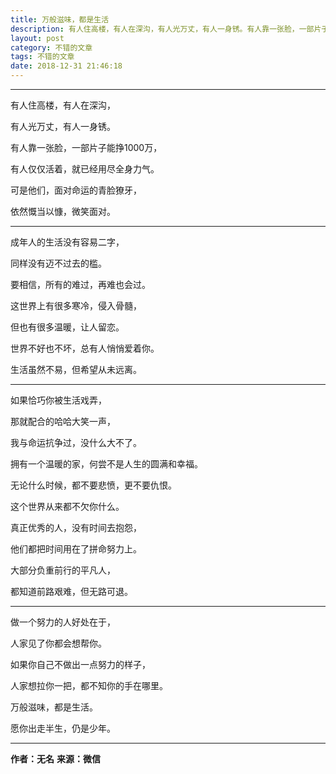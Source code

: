 ```yaml
---
title: 万般滋味，都是生活
description: 有人住高楼，有人在深沟，有人光万丈，有人一身锈。有人靠一张脸，一部片子能挣1000万，有人仅仅活着，就已经用尽全身力气...
layout: post
category: 不错的文章
tags: 不错的文章
date: 2018-12-31 21:46:18
---
```


-----

有人住高楼，有人在深沟，

有人光万丈，有人一身锈。

有人靠一张脸，一部片子能挣1000万，

有人仅仅活着，就已经用尽全身力气。

可是他们，面对命运的青脸獠牙，

依然慨当以慷，微笑面对。

-----

成年人的生活没有容易二字，

同样没有迈不过去的槛。

要相信，所有的难过，再难也会过。

这世界上有很多寒冷，侵入骨髓，

但也有很多温暖，让人留恋。

世界不好也不坏，总有人悄悄爱着你。

生活虽然不易，但希望从未远离。

-----

如果恰巧你被生活戏弄，

那就配合的哈哈大笑一声，

我与命运抗争过，没什么大不了。

拥有一个温暖的家，何尝不是人生的圆满和幸福。

无论什么时候，都不要悲愤，更不要仇恨。

这个世界从来都不欠你什么。

真正优秀的人，没有时间去抱怨，

他们都把时间用在了拼命努力上。

大部分负重前行的平凡人，

都知道前路艰难，但无路可退。

-----

做一个努力的人好处在于，

人家见了你都会想帮你。

如果你自己不做出一点努力的样子，

人家想拉你一把，都不知你的手在哪里。

万般滋味，都是生活。

愿你出走半生，仍是少年。

-----

**作者：无名**
**来源：微信**